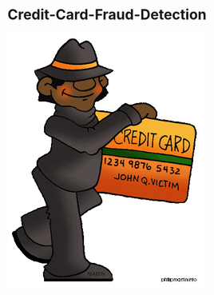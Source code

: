 # Credit-Card-Fraud-Detection
![efraud.gif](https://github.com/SharanyaCS/Credit-Card-Fraud-Detection/blob/master/efraud.gif)
